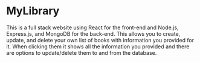 # MyLibrary
This is a full stack website using React for the front-end and Node.js, Express.js, and MongoDB for the back-end. This allows you to create, update, and delete your own list of books with information you provided for it. When clicking them it shows all the information you provided and there are options to update/delete them to and from the database.
